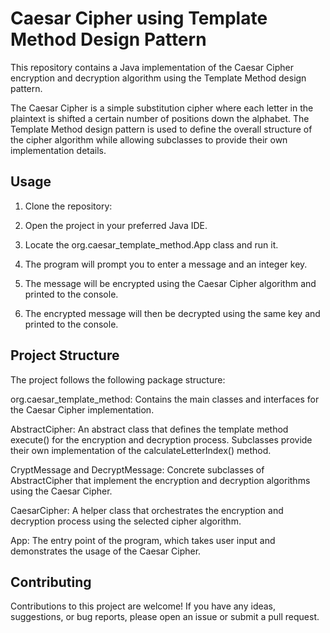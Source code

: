 # Caesar Cipher using Template Method Design Pattern

This repository contains a Java implementation of the Caesar Cipher encryption and decryption algorithm using the Template Method design pattern.

The Caesar Cipher is a simple substitution cipher where each letter in the plaintext is shifted a certain number of positions down the alphabet. The Template Method design pattern is used to define the overall structure of the cipher algorithm while allowing subclasses to provide their own implementation details.

## Usage

1. Clone the repository:

2. Open the project in your preferred Java IDE.

3. Locate the org.caesar_template_method.App class and run it.

4. The program will prompt you to enter a message and an integer key.

5. The message will be encrypted using the Caesar Cipher algorithm and printed to the console.

6. The encrypted message will then be decrypted using the same key and printed to the console.

## Project Structure
The project follows the following package structure:

org.caesar_template_method: Contains the main classes and interfaces for the Caesar Cipher implementation.

AbstractCipher: An abstract class that defines the template method execute() for the encryption and decryption process. Subclasses provide their own implementation of the calculateLetterIndex() method.

CryptMessage and DecryptMessage: Concrete subclasses of AbstractCipher that implement the encryption and decryption algorithms using the Caesar Cipher.

CaesarCipher: A helper class that orchestrates the encryption and decryption process using the selected cipher algorithm.

App: The entry point of the program, which takes user input and demonstrates the usage of the Caesar Cipher.

## Contributing
Contributions to this project are welcome! If you have any ideas, suggestions, or bug reports, please open an issue or submit a pull request.

